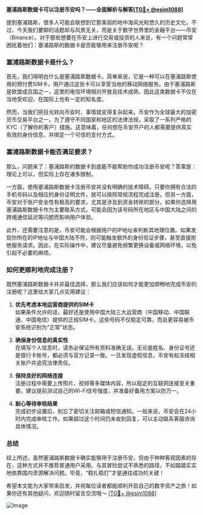 **塞浦路斯数据卡可以注册币安吗？——全面解析与解答[[TG💪+ @esim1088](https://t.me/s/esim1088)]**

提到塞浦路斯，很多人可能会联想到它那美丽的地中海风光和悠久的历史文化。不过，今天我们要聊的话题却与风景无关，而是关于数字世界里的金融平台——币安（Binance）。对于那些想要在币安上进行交易或投资的人来说，有一个问题常常困扰着他们：塞浦路斯的数据卡是否能够用来注册币安呢？

### 塞浦路斯数据卡是什么？

首先，我们得明白什么是塞浦路斯数据卡。简单来说，它是一种可以在塞浦路斯使用的预付费SIM卡，用户通过这张卡可以享受当地的移动网络服务。由于塞浦路斯是欧盟成员国之一，这里的电信环境相对开放且技术成熟，因此这类数据卡不仅在当地受欢迎，在国际上也有一定的知名度。

然而，当我们把目光转向币安时，事情就变得复杂起来。币安作为全球最大的加密货币交易平台之一，为了遵守不同国家和地区的法律法规，采取了一系列严格的KYC（了解你的客户）措施。这意味着，任何想在币安开户的人都需要提供真实有效的身份信息，并绑定一个可信的支付方式。

### 塞浦路斯数据卡能否满足要求？

那么，问题来了：塞浦路斯的数据卡到底能不能帮助你成功注册币安呢？答案是：理论上可以，但实际上存在诸多限制。

一方面，使用塞浦路斯数据卡注册币安并没有明确的技术障碍。只要你拥有合法的手机号码以及相应的身份证明文件，就可以按照常规流程完成注册。但另一方面，币安对于账户安全性有极高的要求，尤其是涉及到资金转账的部分。如果你选择用塞浦路斯数据卡作为主要联系方式，可能会因为该号码所在地区与中国大陆之间的跨境通信延迟等问题而影响用户体验。

此外，还需要注意的是，币安可能会根据用户的IP地址来判断其地理位置。如果发现你所在的IP地址与中国大陆不符，则可能触发额外的身份验证步骤，甚至直接拒绝服务请求。因此，在实际操作中，建议尽量避免频繁更换设备或网络环境，以免引起不必要的麻烦。

### 如何更顺利地完成注册？

既然塞浦路斯数据卡并非最佳选择，那么我们应该如何才能更加顺畅地完成币安的注册呢？这里给大家几点实用建议：

1. **优先考虑本地运营商提供的SIM卡**  
   如果条件允许的话，最好还是使用中国大陆三大运营商（中国移动、中国联通、中国电信）提供的正规SIM卡。这些号码不仅稳定可靠，而且更容易被币安系统识别为“正常”状态。

2. **确保身份信息的真实性**  
   在填写个人信息时，请务必保证所有资料准确无误。无论是姓名、身份证号还是银行卡账号，都必须与官方记录一致。一旦发现虚假信息，币安有权冻结相关账户并追究法律责任。

3. **保持良好的网络连接**  
   注册过程中需要上传照片、视频等多媒体内容，所以稳定的互联网连接至关重要。建议提前测试自己的Wi-Fi信号强度，并准备好备用方案以防万一。

4. **耐心等待审核结果**  
   完成初步设置后，别忘了密切关注邮箱或短信通知。一般来说，币安会在24小时内完成审核工作。如果超过这个时间仍未收到回复，可以主动联系客服咨询具体情况。

### 总结

综上所述，虽然塞浦路斯数据卡确实能够用于注册币安，但由于种种客观因素的存在，这种方式并不推荐普通用户采用。与其冒险尝试不熟悉的路径，不如踏踏实实地依靠国内资源解决问题。毕竟，“稳扎稳打”才是通往成功的关键！

希望本文能为大家带来启发，并祝每位读者都能顺利开启自己的数字资产之旅！如果你还有其他疑问，欢迎随时留言交流哦～ [[TG💪+ @esim1088](https://t.me/s/esim1088)]  

![Image](https://i.postimg.cc/4NQfJmqS/Snipaste-2025-05-13-00-14-12.png)